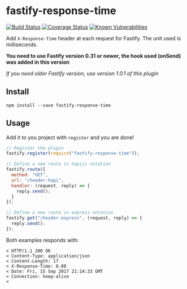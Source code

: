 # fastify-response-time

[![Build Status](https://travis-ci.org/lolo32/fastify-response-time.svg?branch=master)](https://travis-ci.org/lolo32/fastify-response-time)
[![Coverage Status](https://coveralls.io/repos/github/lolo32/fastify-response-time/badge.svg?branch=master)](https://coveralls.io/github/lolo32/fastify-response-time?branch=master)
[![Known Vulnerabilities](https://snyk.io/test/github/lolo32/fastify-response-time/badge.svg)](https://snyk.io/test/github/lolo32/fastify-response-time)

Add `X-Response-Time` header at each request for Fastify. The unit used is milliseconds.

**You need to use Fastify version 0.31 or newer, the hook used (onSend) was added in this version**

_If you need older Fastify version, use version 1.0.1 of this plugin_

## Install

``
npm install --save fastify-response-time
``

## Usage

Add it to you project with `register` and you are done!

```javascript
// Register the plugin
fastify.register(require("fastify-response-time"));

// Define a new route in hapijs notation
fastify.route({
  method: "GET",
  url: "/header-hapi",
  handler: (request, reply) => {
    reply.send();
  }
});

// Define a new route in express notation
fastify.get("/header-express", (request, reply) => {
  reply.send();
});
```

Both examples responds with:

    < HTTP/1.1 200 OK
    < Content-Type: application/json
    < Content-Length: 17
    < X-Response-Time: 0.08
    < Date: Fri, 15 Sep 2017 21:14:33 GMT
    < Connection: keep-alive
    <
